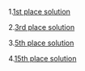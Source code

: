 
1.[1st place solution](https://www.kaggle.com/c/favorita-grocery-sales-forecasting/discussion/47582#269355)

2.[3rd place solution](https://www.kaggle.com/c/favorita-grocery-sales-forecasting/discussion/47560)

3.[5th place solution](https://www.kaggle.com/c/favorita-grocery-sales-forecasting/discussion/47556)

4.[15th place solution](https://www.kaggle.com/c/favorita-grocery-sales-forecasting/discussion/47534)
